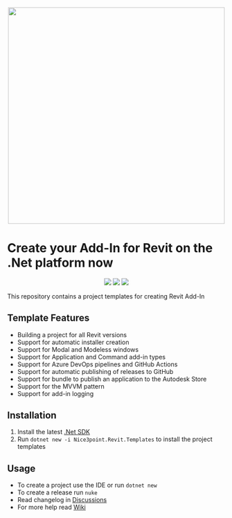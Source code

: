 <h3 align="center"><img src="https://user-images.githubusercontent.com/20504884/147851930-168b19cc-2a41-444e-8e03-c940418a2bb2.png" width="500px"></h3>

# Create your Add-In for Revit on the .Net platform now

<p align="center">
  <a href="https://www.nuget.org/packages/Nice3point.Revit.Templates"><img src="https://img.shields.io/nuget/v/Nice3point.Revit.Templates?style=for-the-badge"></a>
  <a href="https://www.nuget.org/packages/Nice3point.Revit.Templates"><img src="https://img.shields.io/nuget/dt/Nice3point.Revit.Templates?style=for-the-badge"></a>
  <a href="https://github.com/Nice3point/RevitTemplate/commits/main"><img src="https://img.shields.io/github/last-commit/Nice3point/RevitTemplate/develop?style=for-the-badge"></a>
</p>

This repository contains a project templates for creating Revit Add-In

## Template Features

- Building a project for all Revit versions
- Support for automatic installer creation
- Support for Modal and Modeless windows
- Support for Application and Command add-in types
- Support for Azure DevOps pipelines and GitHub Actions
- Support for automatic publishing of releases to GitHub
- Support for bundle to publish an application to the Autodesk Store
- Support for the MVVM pattern
- Support for add-in logging

## Installation

1. Install the latest [.Net SDK](https://dotnet.microsoft.com/download)
1. Run `dotnet new -i Nice3point.Revit.Templates` to install the project templates

## Usage

- To create a project use the IDE or run `dotnet new`
- To create a release run `nuke`
- Read changelog in [Discussions](https://github.com/Nice3point/RevitTemplates/discussions/categories/announcements)
- For more help read [Wiki](https://github.com/Nice3point/RevitTemplates/wiki)